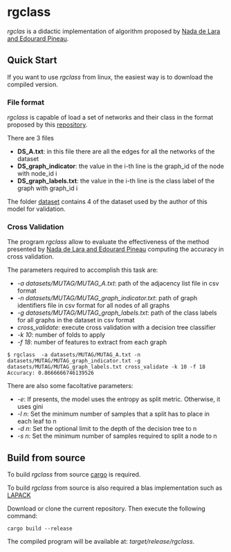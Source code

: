 # rgclass

*rgclas* is a didactic implementation of algorithm proposed by [Nada de Lara and Edourard Pineau](https://arxiv.org/abs/1810.09155).


## Quick Start

If you want to use *rgclass* from linux, the easiest way is to download the compiled version.

### File format

*rgclass* is capable of load a set of networks and their class in the format proposed by this
[repository](https://ls11-www.cs.tu-dortmund.de/people/morris/graphkerneldatasets/).

There are 3 files

- **DS_A.txt**: in this file there are all the edges for all the networks of the dataset
- **DS_graph_indicator**: the value in the i-th line is the graph_id of the node with node_id i
- **DS_graph_labels.txt**: the value in the i-th line is the class label of the graph with graph_id i

The folder [dataset](https://github.com/AlessandroBregoli/rgclass/tree/main/datasets) contains 4 of
the dataset used by the author of this model for validation.


### Cross Validation

The program *rgclass* allow to evaluate the effectiveness of the method presented by 
[Nada de Lara and Edourard Pineau](https://arxiv.org/abs/1810.09155) computing the accuracy in
cross validation.


The parameters required to accomplish this task are:

- *-a datasets/MUTAG/MUTAG_A.txt*: path of the adjacency list file in csv format
- *-n datasets/MUTAG/MUTAG_graph_indicator.txt*: path of graph identifiers file in csv format for all nodes of all graphs
- *-g datasets/MUTAG/MUTAG_graph_labels.txt*: path of the class labels for all graphs in the dataset in csv format
- *cross_validate*: execute cross validation with a decision tree classifier
- *-k 10*: number of folds to apply
- *-f 18*: number of features to extract from each graph



```
$ rgclass  -a datasets/MUTAG/MUTAG_A.txt -n datasets/MUTAG/MUTAG_graph_indicator.txt -g datasets/MUTAG/MUTAG_graph_labels.txt cross_validate -k 10 -f 18
Accuracy: 0.8666666746139526
```

There are also some facoltative parameters:

- *-e*:  If presents, the model uses the entropy as split metric. Otherwise, it uses gini
- *-l n*:  Set the minimum number of samples that a split has to place in each leaf to n
- *-d n*:  Set the optional limit to the depth of the decision tree to n
- *-s n*:  Set the minimum number of samples required to split a node to n



## Build from source

To build *rgclass* from source [cargo](https://www.rust-lang.org/tools/install) is
required.

To build *rgclass* from source is also required a blas implementation such as [LAPACK](http://www.netlib.org/lapack/#_software)


Download or clone the current repository. Then execute the following command:

```
cargo build --release
```
The compiled program will be available at: *target/release/rgclass*.
